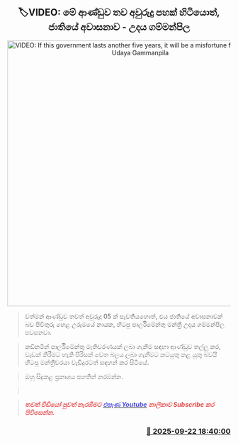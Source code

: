 <p align='center'><b><h2 align='center' title='VIDEO: If this government lasts another five years, it will be a misfortune for the nation - Udaya Gammanpila'>🏷VIDEO: මේ ආණ්ඩුව තව අවුරුදු පහක් හිටියොත්, ජාතියේ අවාසනාව - උදය ගම්මන්පිල</h2></b></p>
<p align='center'><img src='https://helakuru.sgp1.cdn.digitaloceanspaces.com/esana/images/lib/udaya-kop.jpg' width='600' alt='VIDEO: If this government lasts another five years, it will be a misfortune for the nation - Udaya Gammanpila'></p>

> වත්මන් ආණ්ඩුව තවත් අවුරුදු 05 ක් පැවතියහොත්, එය ජාතියේ අවාසනාවක් බව පිවිතුරු හෙළ උරුමයේ නායක, හිටපු පාර්ලිමේන්තු මන්ත්‍රී උදය ගම්මන්පිල පවසනවා.

> කඩිනමින් පාර්ලිමේන්තු මැතිවරණයක් ලබා ගැනීම සඳහා ආණ්ඩුව තල්ලු කර, වැඩක් කිරීමට හැකි පිරිසක් වෙත බලය ලබා ගැනීමට කටයුතු කළ යුතු බවයි හිටපු මන්ත්‍රීවරයා වැඩිදුරටත් සඳහන් කර සිටියේ.

> ඔහු සිදුකළ ප්‍රකාශය පහතින් නරඹන්න.

>  

> <span style='color:#e64d4d'><em><strong>තවත් වීඩියෝ පුවත් නැරඹීමට </strong></em></span><a href='https://youtube.com/@esanamedia?si=UZCWEZmqFcpzlvdV'><span style='color:#4d4de6'><em><strong>එසැණ Youtube</strong></em></span></a><span style='color:#e64d4d'><em><strong> නාලිකාව Subscribe කර පිවිසෙන්න.</strong></em></span>



<h3 align='right'><a href='https://www.helakuru.lk/esana/p/113869/'>📅 2025-09-22 18:40:00</a></h3>
